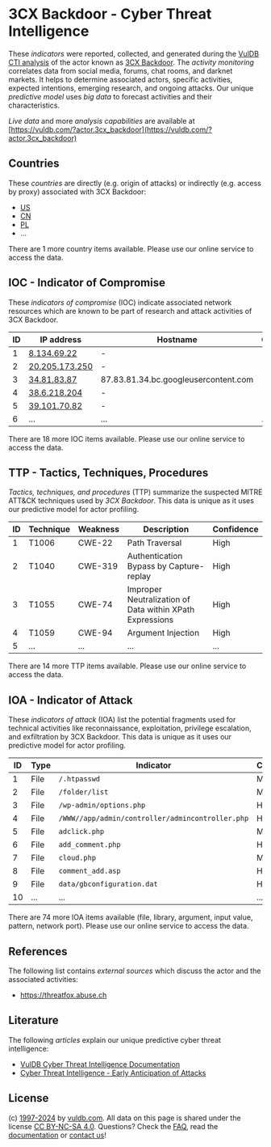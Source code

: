 # 3CX Backdoor - Cyber Threat Intelligence

These _indicators_ were reported, collected, and generated during the [VulDB CTI analysis](https://vuldb.com/?kb.cti) of the actor known as [3CX Backdoor](https://vuldb.com/?actor.3cx_backdoor). The _activity monitoring_ correlates data from social media, forums, chat rooms, and darknet markets. It helps to determine associated actors, specific activities, expected intentions, emerging research, and ongoing attacks. Our unique _predictive model_ uses _big data_ to forecast activities and their characteristics.

_Live data_ and more _analysis capabilities_ are available at [https://vuldb.com/?actor.3cx_backdoor](https://vuldb.com/?actor.3cx_backdoor)

## Countries

These _countries_ are directly (e.g. origin of attacks) or indirectly (e.g. access by proxy) associated with 3CX Backdoor:

* [US](https://vuldb.com/?country.us)
* [CN](https://vuldb.com/?country.cn)
* [PL](https://vuldb.com/?country.pl)
* ...

There are 1 more country items available. Please use our online service to access the data.

## IOC - Indicator of Compromise

These _indicators of compromise_ (IOC) indicate associated network resources which are known to be part of research and attack activities of 3CX Backdoor.

ID | IP address | Hostname | Campaign | Confidence
-- | ---------- | -------- | -------- | ----------
1 | [8.134.69.22](https://vuldb.com/?ip.8.134.69.22) | - | - | High
2 | [20.205.173.250](https://vuldb.com/?ip.20.205.173.250) | - | - | High
3 | [34.81.83.87](https://vuldb.com/?ip.34.81.83.87) | 87.83.81.34.bc.googleusercontent.com | - | Medium
4 | [38.6.218.204](https://vuldb.com/?ip.38.6.218.204) | - | - | High
5 | [39.101.70.82](https://vuldb.com/?ip.39.101.70.82) | - | - | High
6 | ... | ... | ... | ...

There are 18 more IOC items available. Please use our online service to access the data.

## TTP - Tactics, Techniques, Procedures

_Tactics, techniques, and procedures_ (TTP) summarize the suspected MITRE ATT&CK techniques used by _3CX Backdoor_. This data is unique as it uses our predictive model for actor profiling.

ID | Technique | Weakness | Description | Confidence
-- | --------- | -------- | ----------- | ----------
1 | T1006 | CWE-22 | Path Traversal | High
2 | T1040 | CWE-319 | Authentication Bypass by Capture-replay | High
3 | T1055 | CWE-74 | Improper Neutralization of Data within XPath Expressions | High
4 | T1059 | CWE-94 | Argument Injection | High
5 | ... | ... | ... | ...

There are 14 more TTP items available. Please use our online service to access the data.

## IOA - Indicator of Attack

These _indicators of attack_ (IOA) list the potential fragments used for technical activities like reconnaissance, exploitation, privilege escalation, and exfiltration by 3CX Backdoor. This data is unique as it uses our predictive model for actor profiling.

ID | Type | Indicator | Confidence
-- | ---- | --------- | ----------
1 | File | `/.htpasswd` | Medium
2 | File | `/folder/list` | Medium
3 | File | `/wp-admin/options.php` | High
4 | File | `/WWW//app/admin/controller/admincontroller.php` | High
5 | File | `adclick.php` | Medium
6 | File | `add_comment.php` | High
7 | File | `cloud.php` | Medium
8 | File | `comment_add.asp` | High
9 | File | `data/gbconfiguration.dat` | High
10 | ... | ... | ...

There are 74 more IOA items available (file, library, argument, input value, pattern, network port). Please use our online service to access the data.

## References

The following list contains _external sources_ which discuss the actor and the associated activities:

* https://threatfox.abuse.ch

## Literature

The following _articles_ explain our unique predictive cyber threat intelligence:

* [VulDB Cyber Threat Intelligence Documentation](https://vuldb.com/?kb.cti)
* [Cyber Threat Intelligence - Early Anticipation of Attacks](https://www.scip.ch/en/?labs.20201022)

## License

(c) [1997-2024](https://vuldb.com/?kb.changelog) by [vuldb.com](https://vuldb.com/?kb.about). All data on this page is shared under the license [CC BY-NC-SA 4.0](https://creativecommons.org/licenses/by-nc-sa/4.0/). Questions? Check the [FAQ](https://vuldb.com/?kb.faq), read the [documentation](https://vuldb.com/?kb) or [contact us](https://vuldb.com/?contact)!
